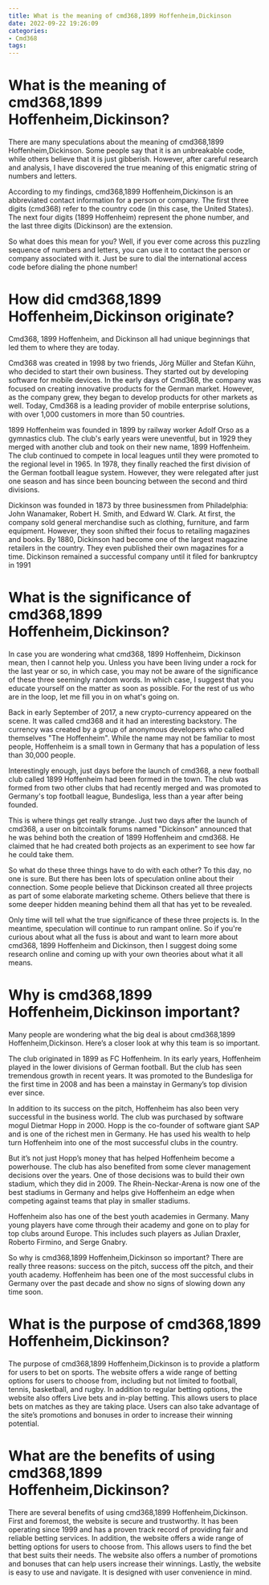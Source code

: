```yaml
---
title: What is the meaning of cmd368,1899 Hoffenheim,Dickinson
date: 2022-09-22 19:26:09
categories:
- Cmd368
tags:
---
```



#  What is the meaning of cmd368,1899 Hoffenheim,Dickinson?

There are many speculations about the meaning of cmd368,1899 Hoffenheim,Dickinson. Some people say that it is an unbreakable code, while others believe that it is just gibberish. However, after careful research and analysis, I have discovered the true meaning of this enigmatic string of numbers and letters.

According to my findings, cmd368,1899 Hoffenheim,Dickinson is an abbreviated contact information for a person or company. The first three digits (cmd368) refer to the country code (in this case, the United States). The next four digits (1899 Hoffenheim) represent the phone number, and the last three digits (Dickinson) are the extension.

So what does this mean for you? Well, if you ever come across this puzzling sequence of numbers and letters, you can use it to contact the person or company associated with it. Just be sure to dial the international access code before dialing the phone number!

#  How did cmd368,1899 Hoffenheim,Dickinson originate?

Cmd368, 1899 Hoffenheim, and Dickinson all had unique beginnings that led them to where they are today.

Cmd368 was created in 1998 by two friends, Jörg Müller and Stefan Kühn, who decided to start their own business. They started out by developing software for mobile devices. In the early days of Cmd368, the company was focused on creating innovative products for the German market. However, as the company grew, they began to develop products for other markets as well. Today, Cmd368 is a leading provider of mobile enterprise solutions, with over 1,000 customers in more than 50 countries.

1899 Hoffenheim was founded in 1899 by railway worker Adolf Orso as a gymnastics club. The club's early years were uneventful, but in 1929 they merged with another club and took on their new name, 1899 Hoffenheim. The club continued to compete in local leagues until they were promoted to the regional level in 1965. In 1978, they finally reached the first division of the German football league system. However, they were relegated after just one season and has since been bouncing between the second and third divisions.

Dickinson was founded in 1873 by three businessmen from Philadelphia: John Wanamaker, Robert H. Smith, and Edward W. Clark. At first, the company sold general merchandise such as clothing, furniture, and farm equipment. However, they soon shifted their focus to retailing magazines and books. By 1880, Dickinson had become one of the largest magazine retailers in the country. They even published their own magazines for a time. Dickinson remained a successful company until it filed for bankruptcy in 1991

#  What is the significance of cmd368,1899 Hoffenheim,Dickinson?


In case you are wondering what cmd368, 1899 Hoffenheim, Dickinson mean, then I cannot help you. Unless you have been living under a rock for the last year or so, in which case, you may not be aware of the significance of these three seemingly random words. In which case, I suggest that you educate yourself on the matter as soon as possible. For the rest of us who are in the loop, let me fill you in on what's going on.

Back in early September of 2017, a new crypto-currency appeared on the scene. It was called cmd368 and it had an interesting backstory. The currency was created by a group of anonymous developers who called themselves "The Hoffenheim". While the name may not be familiar to most people, Hoffenheim is a small town in Germany that has a population of less than 30,000 people.

Interestingly enough, just days before the launch of cmd368, a new football club called 1899 Hoffenheim had been formed in the town. The club was formed from two other clubs that had recently merged and was promoted to Germany's top football league, Bundesliga, less than a year after being founded.

This is where things get really strange. Just two days after the launch of cmd368, a user on bitcointalk forums named "Dickinson" announced that he was behind both the creation of 1899 Hoffenheim and cmd368. He claimed that he had created both projects as an experiment to see how far he could take them.

 So what do these three things have to do with each other? To this day, no one is sure. But there has been lots of speculation online about their connection. Some people believe that Dickinson created all three projects as part of some elaborate marketing scheme. Others believe that there is some deeper hidden meaning behind them all that has yet to be revealed.

Only time will tell what the true significance of these three projects is. In the meantime, speculation will continue to run rampant online. So if you're curious about what all the fuss is about and want to learn more about cmd368, 1899 Hoffenheim and Dickinson, then I suggest doing some research online and coming up with your own theories about what it all means.

#  Why is cmd368,1899 Hoffenheim,Dickinson important?

Many people are wondering what the big deal is about cmd368,1899 Hoffenheim,Dickinson. Here’s a closer look at why this team is so important.

The club originated in 1899 as FC Hoffenheim. In its early years, Hoffenheim played in the lower divisions of German football. But the club has seen tremendous growth in recent years. It was promoted to the Bundesliga for the first time in 2008 and has been a mainstay in Germany’s top division ever since.

In addition to its success on the pitch, Hoffenheim has also been very successful in the business world. The club was purchased by software mogul Dietmar Hopp in 2000. Hopp is the co-founder of software giant SAP and is one of the richest men in Germany. He has used his wealth to help turn Hoffenheim into one of the most successful clubs in the country.

But it’s not just Hopp’s money that has helped Hoffenheim become a powerhouse. The club has also benefited from some clever management decisions over the years. One of those decisions was to build their own stadium, which they did in 2009. The Rhein-Neckar-Arena is now one of the best stadiums in Germany and helps give Hoffenheim an edge when competing against teams that play in smaller stadiums.

Hoffenheim also has one of the best youth academies in Germany. Many young players have come through their academy and gone on to play for top clubs around Europe. This includes such players as Julian Draxler, Roberto Firmino, and Serge Gnabry.

So why is cmd368,1899 Hoffenheim,Dickinson so important? There are really three reasons: success on the pitch, success off the pitch, and their youth academy. Hoffenheim has been one of the most successful clubs in Germany over the past decade and show no signs of slowing down any time soon.

#  What is the purpose of cmd368,1899 Hoffenheim,Dickinson?

The purpose of cmd368,1899 Hoffenheim,Dickinson is to provide a platform for users to bet on sports. The website offers a wide range of betting options for users to choose from, including but not limited to football, tennis, basketball, and rugby. In addition to regular betting options, the website also offers Live bets and in-play betting. This allows users to place bets on matches as they are taking place. Users can also take advantage of the site’s promotions and bonuses in order to increase their winning potential.

# What are the benefits of using cmd368,1899 Hoffenheim,Dickinson?

There are several benefits of using cmd368,1899 Hoffenheim,Dickinson. First and foremost, the website is secure and trustworthy. It has been operating since 1999 and has a proven track record of providing fair and reliable betting services. In addition, the website offers a wide range of betting options for users to choose from. This allows users to find the bet that best suits their needs. The website also offers a number of promotions and bonuses that can help users increase their winnings. Lastly, the website is easy to use and navigate. It is designed with user convenience in mind.
